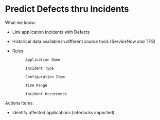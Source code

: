 # Predict Defects thru Incidents

 

What we know:

 

- Link application Incidents with Defects

- Historical data available in different source tools (ServiceNow and TFS)

- Rules

            Application Name

            Incident Type

            Configuration Item

            Time Range

            Incident Occurrence     

 

Actions Items:

 

- Identify affected applications (interlocks impacted)
